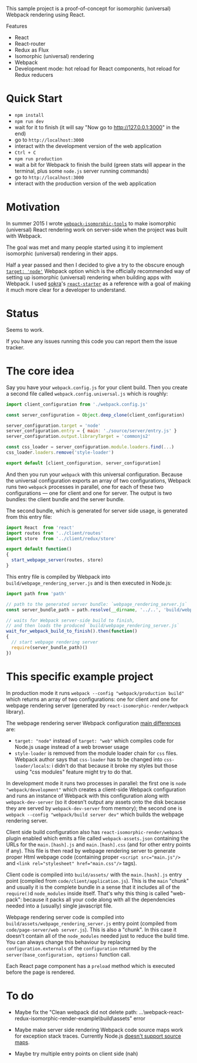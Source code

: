 This sample project is a proof-of-concept for isomorphic (universal) Webpack rendering using React.

Features

* React
* React-router
* Redux as Flux
* Isomorphic (universal) rendering
* Webpack
* Development mode: hot reload for React components, hot reload for Redux reducers

Quick Start
===========

* `npm install`
* `npm run dev`
* wait for it to finish (it will say "Now go to http://127.0.0.1:3000" in the end)
* go to `http://localhost:3000`
* interact with the development version of the web application
* `Ctrl + C`
* `npm run production`
* wait a bit for Webpack to finish the build (green stats will appear in the terminal, plus some `node.js` server running commands)
* go to `http://localhost:3000`
* interact with the production version of the web application

Motivation
==========

In summer 2015 I wrote [`webpack-isomorphic-tools`](https://github.com/halt-hammerzeit/webpack-isomorphic-tools) to make isomorphic (universal) React rendering work on server-side when the project was built with Webpack.

The goal was met and many people started using it to implement isomorphic (universal) rendering in their apps.

Half a year passed and then I decided to give a try to the obscure enough [`target: 'node'`](http://stackoverflow.com/questions/26063480/how-to-simultaneously-create-both-web-and-node-versions-of-a-bundle-with-web) Webpack option which is the officially recommended way of setting up isomorphic (universal) rendering when building apps with Webpack. I used [sokra](https://github.com/sokra)'s [`react-starter`](https://github.com/webpack/react-starter) as a reference with a goal of making it much more clear for a developer to understand.

Status
======

Seems to work.

If you have any issues running this code you can report them the issue tracker.

The core idea
=============

Say you have your `webpack.config.js` for your client build. Then you create a second file called `webpack.config.universal.js` which is roughly:

```js
import client_configuration from './webpack.config.js'

const server_configuration = Object.deep_clone(client_configuration)

server_configuration.target = 'node'
server_configuration.entry = { main: './source/server/entry.js' }
server_configuration.output.libraryTarget = 'commonjs2'

const css_loader = server_configuration.module.loaders.find(...)
css_loader.loaders.remove('style-loader')

export default [client_configuration, server_configuration]
```

And then you run your `webpack` with this universal configuration. Because the universal configuration exports an array of two configurations, Webpack runs two `webpack` processes in parallel, one for each of these two configurations — one for client and one for server. The output is two bundles: the client bundle and the server bundle.

The second bundle, which is generated for server side usage, is generated from this entry file:

```js
import React  from 'react'
import routes from '../client/routes'
import store  from '../client/redux/store'

export default function()
{
  start_webpage_server(routes, store)
}
```

This entry file is compiled by Webpack into `build/webpage_rendering_server.js` and is then executed in Node.js:

```js
import path from 'path'

// path to the generated server bundle: `webpage_rendering_server.js`
const server_bundle_path = path.resolve(__dirname, '../..', 'build/webpage_rendering_server.js')

// waits for Webpack server-side build to finish,
// and then loads the produced `build/webpage_rendering_server.js`
wait_for_webpack_build_to_finish().then(function()
{
  // start webpage rendering server
  require(server_bundle_path)()
})
```

This specific example project
=============================

In production mode it runs `webpack --config "webpack/production build"` which returns an array of two configurations: one for client and one for webpage rendering server (generated by `react-isomorphic-render/webpack` library).

The webpage rendering server Webpack configuration [main differences](https://github.com/halt-hammerzeit/react-isomorphic-render/blob/master/source/webpack/build%20server.js) are:

 * `target: "node"` instead of `target: "web"` which compiles code for Node.js usage instead of a web browser usage
 * `style-loader` is removed from the module loader chain for `css` files. Webpack author says that `css-loader` has to be changed into `css-loader/locals`: i didn't do that because it broke my styles but those using "css modules" feature might try to do that.

In development mode it runs two processes in parallel: the first one is `node "webpack/development"` which creates a client-side Webpack configuration and runs an instance of Webpack with this configuration along with `webpack-dev-server` (so it doesn't output any assets onto the disk because they are served by `webpack-dev-server` from memory); the second one is `webpack --config "webpack/build server dev"` which builds the webpage rendering server.

Client side build configuration also has `react-isomorphic-render/webpack` plugin enabled which emits a file called `webpack-assets.json` containing the URLs for the `main.[hash].js` and `main.[hash].css` (and for other entry points if any). This file is then read by webpage rendering server to generate proper Html webpage code (containing proper `<script src="main.js"/>` and `<link rel="stylesheet" href="main.css"/>` tags).

Client code is compiled into `build/assets/` with the `main.[hash].js` entry point (compiled from `code/client/application.js`). This is the `main` "chunk" and usually it is the complete bundle in a sense that it includes all of the `require()`d `node_modules` inside itself. That's why this thing is called "web-pack": because it packs all your code along with all the dependencies needed into a (usually) single javascript file.

Webpage rendering server code is compiled into `build/assets/webpage_rendering_server.js` entry point (compiled from `code/page-server/web server.js`). This is also a "chunk". In this case it doesn't contain all of the `node_modules` needed just to reduce the build time. You can always change this behaviour by replacing `configuration.externals` of the `configuration` returned by the `server(base_configuration, options)` function call.

Each React page component has a `preload` method which is executed before the page is rendered.

To do
==========

 * Maybe fix the "Clean webpack did not delete path: ...\webpack-react-redux-isomorphic-render-example\build\assets" error

 * Maybe make server side rendering Webpack code source maps work for exception stack traces. Currently Node.js [doesn't support source maps](https://github.com/nodejs/node-v0.x-archive/issues/3712).

 * Maybe try multiple entry points on client side (nah)